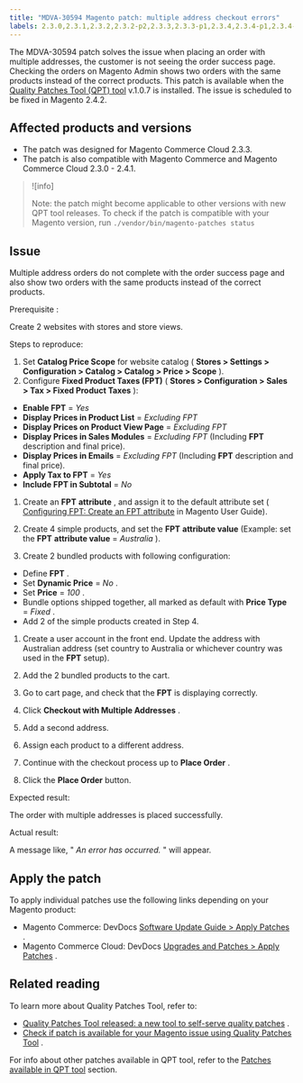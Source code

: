 ```yaml
---
title: "MDVA-30594 Magento patch: multiple address checkout errors"
labels: 2.3.0,2.3.1,2.3.2,2.3.2-p2,2.3.3,2.3.3-p1,2.3.4,2.3.4-p1,2.3.4-p2,2.3.5,2.3.5-p1,2.3.5-p2,2.3.6,2.4.0,2.4.0-p1,2.4.1,2.4.2,QPT 1.0.7,QPT patches,Magento Commerce,Magento Commerce Cloud,checkout,multiple addresses,order success,support tools
---
```


The MDVA-30594 patch solves the issue when placing an order with multiple addresses, the customer is not seeing the order success page. Checking the orders on Magento Admin shows two orders with the same products instead of the correct products. This patch is available when the [Quality Patches Tool (QPT) tool](https://devdocs.magento.com/guides/v2.4/comp-mgr/patching.html#mqp) v.1.0.7 is installed. The issue is scheduled to be fixed in Magento 2.4.2.

## Affected products and versions

* The patch was designed for Magento Commerce Cloud 2.3.3.
* The patch is also compatible with Magento Commerce and Magento Commerce Cloud 2.3.0 - 2.4.1.

>![info]
>
>Note: the patch might become applicable to other versions with new QPT tool releases. To check if the patch is compatible with your Magento version, run `./vendor/bin/magento-patches
    status` 

## Issue

Multiple address orders do not complete with the order success page and also show two orders with the same products instead of the correct products.

 <span class="wysiwyg-underline">Prerequisite</span> :

Create 2 websites with stores and store views.

 <span class="wysiwyg-underline">Steps to reproduce:</span> 

1. Set **Catalog Price Scope** for website catalog ( **Stores > Settings > Configuration > Catalog > Catalog > Price > Scope** ).
1. Configure **Fixed Product Taxes (FPT)** ( **Stores > Configuration > Sales > Tax > Fixed Product Taxes** ):

* **Enable FPT** = *Yes* 
* **Display Prices in Product List** = *Excluding FPT* 
* **Display Prices on Product View Page** = *Excluding FPT* 
* **Display Prices in Sales Modules** = *Excluding FPT* (Including **FPT** description and final price).
* **Display Prices in Emails** = *Excluding FPT* (Including **FPT** description and final price).
* **Apply Tax to FPT** = *Yes* 
* **Include FPT in Subtotal** = *No* 

1. Create an **FPT**   **attribute** , and assign it to the default attribute set ( [Configuring FPT: Create an FPT attribute](https://docs.magento.com/user-guide/tax/fixed-product-tax-configuration.html#step-2-create-an-fpt-attribute) in Magento User Guide).

1. Create 4 simple products, and set the **FPT**   **attribute value** (Example: set the **FPT**   **attribute value** = *Australia* ).

1. Create 2 bundled products with following configuration:

* Define **FPT** .
* Set **Dynamic Price** = *No* .
* Set **Price** = *100* .
* Bundle options shipped together, all marked as default with **Price Type** = *Fixed* .
* Add 2 of the simple products created in Step 4.

1. Create a user account in the front end. Update the address with Australian address (set country to Australia or whichever country was used in the **FPT** setup).

1. Add the 2 bundled products to the cart.

1. Go to cart page, and check that the **FPT** is displaying correctly.

1. Click **Checkout with Multiple Addresses** .

1. Add a second address.

1. Assign each product to a different address.

1. Continue with the checkout process up to **Place Order** .

1. Click the **Place Order** button.

 <span class="wysiwyg-underline">Expected result:</span> 

The order with multiple addresses is placed successfully.

 <span class="wysiwyg-underline">Actual result:</span> 

A message like, " *An error has occurred.* " will appear.

## Apply the patch

To apply individual patches use the following links depending on your Magento product:

* Magento Commerce: DevDocs [Software Update Guide > Apply Patches](https://devdocs.magento.com/guides/v2.4/comp-mgr/patching.html) .
* Magento Commerce Cloud: DevDocs [Upgrades and Patches > Apply Patches](https://devdocs.magento.com/cloud/project/project-patch.html) .

## Related reading

To learn more about Quality Patches Tool, refer to:

* [Quality Patches Tool released: a new tool to self-serve quality patches](https://support.magento.com/hc/en-us/articles/360047139492) .
* [Check if patch is available for your Magento issue using Quality Patches Tool](https://support.magento.com/hc/en-us/articles/360047125252) .

For info about other patches available in QPT tool, refer to the [Patches available in QPT tool](https://support.magento.com/hc/en-us/sections/360010506631-Patches-available-in-QPT-tool-) section.